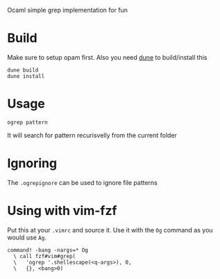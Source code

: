Ocaml simple grep implementation for fun

# Build

Make sure to setup opam first. Also you need [dune](https://dune.readthedocs.io/en/stable/) to build/install this


```
dune build
dune install
```

# Usage

```
ogrep pattern
```

It will search for pattern recurisvelly from the current folder

# Ignoring

The `.ogrepignore` can be used to ignore file patterns

# Using with vim-fzf

Put this at your `.vimrc` and source it. Use it with the `Og` command as you would use `Ag`.

```vim
command! -bang -nargs=* Og
  \ call fzf#vim#grep(
  \   'ogrep '.shellescape(<q-args>), 0,
  \   {}, <bang>0)
```
